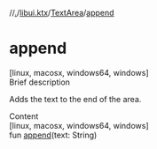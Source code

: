 //[.](../../index.md)/[libui.ktx](../index.md)/[TextArea](index.md)/[append](append.md)



# append  
[linux, macosx, windows64, windows]  
Brief description  


Adds the text to the end of the area.

  
  
  
Content  
[linux, macosx, windows64, windows]  
fun [append](append.md)(text: String)  



